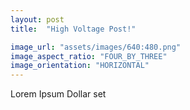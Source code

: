 ```yaml
---
layout: post
title:  "High Voltage Post!"

image_url: "assets/images/640:480.png"
image_aspect_ratio: "FOUR_BY_THREE"
image_orientation: "HORIZONTAL"
---
```


Lorem Ipsum Dollar set